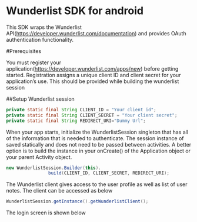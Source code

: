 # Wunderlist SDK for android 

This SDK wraps the Wunderlist API(https://developer.wunderlist.com/documentation) and provides OAuth authentication functionality. 

#Prerequisites

You must register your application(https://developer.wunderlist.com/apps/new) before getting started. Registration assigns a unique client ID and client secret for your application’s use. This should be provided while building the wunderlist session

##Setup Wunderlist session
```java
private static final String CLIENT_ID = "Your client id";
private static final String CLIENT_SECRET = "Your client secret";
private static final String REDIRECT_URI="Dummy Url";
```

When your app starts, initialize the WunderlistSession singleton that has all of the information that is needed to authenticate. The session instance of saved statically and does not need to be passed between activities. A better option is to build the instance in your onCreate() of the Application object or your parent Activity object.

```java
new WunderlistSession.Builder(this).
                build(CLIENT_ID, CLIENT_SECRET, REDIRECT_URI);
```

The Wunderlist client gives access to the user profile as well as list of user notes. The client can be accessed as below
```java
WunderlistSession.getInstance().getWunderlistClient();
```

The login screen is shown below




